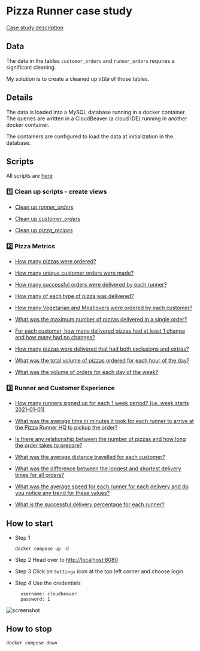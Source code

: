 # Pizza Runner case study

[Case study description](https://8weeksqlchallenge.com/case-study-2/)

## Data

The data in the tables `customer_orders` and `runner_orders` requires a significant cleaning. 

My solution is to create a cleaned up `VIEW` of those tables.

## Details

The data is loaded into a MySQL database running in a docker container. The queries are written in a CloudBeaver (a cloud IDE) running in another docker container.

The containers are configured to load the data at initialization in the database.

## Scripts

All scripts are [here](cb_workspace/GlobalConfiguration/)

### 1️⃣ Clean up scripts - create views

* [Clean up *runner_orders*](cb_workspace/GlobalConfiguration/00_cleanup_runner_orders.sql)

* [Clean up *customer_orders*](cb_workspace/GlobalConfiguration/01_cleanup_customer_orders.sql)

* [Clean up *pizza_recipes*](cb_workspace/GlobalConfiguration/02_cleanup_pizza_recipes.sql)

### 2️⃣ Pizza Metrics

* [How many pizzas were ordered?](cb_workspace/GlobalConfiguration/Pizza_Metrics_Q01.sql)

* [How many unique customer orders were made?](cb_workspace/GlobalConfiguration/Pizza_Metrics_Q02.sql)

* [How many successful orders were delivered by each runner?](cb_workspace/GlobalConfiguration/Pizza_Metrics_Q03.sql)

* [How many of each type of pizza was delivered?](cb_workspace/GlobalConfiguration/Pizza_Metrics_Q04.sql)

* [How many Vegetarian and Meatlovers were ordered by each customer?](cb_workspace/GlobalConfiguration/Pizza_Metrics_Q05.sql)

* [What was the maximum number of pizzas delivered in a single order?](cb_workspace/GlobalConfiguration/Pizza_Metrics_Q06.sql)

* [For each customer, how many delivered pizzas had at least 1 change and how many had no changes?](cb_workspace/GlobalConfiguration/Pizza_Metrics_Q07.sql)

* [How many pizzas were delivered that had both exclusions and extras?](cb_workspace/GlobalConfiguration/Pizza_Metrics_Q08.sql)

* [What was the total volume of pizzas ordered for each hour of the day?](cb_workspace/GlobalConfiguration/Pizza_Metrics_Q09.sql)

* [What was the volume of orders for each day of the week?](cb_workspace/GlobalConfiguration/Pizza_Metrics_Q10.sql)

### 3️⃣ Runner and Customer Experience

* [How many runners signed up for each 1 week period? (i.e. week starts 2021-01-01)](cb_workspace/GlobalConfiguration/Runner_and_Customer_Experience_Q01.sql)

* [What was the average time in minutes it took for each runner to arrive at the Pizza Runner HQ to pickup the order?](cb_workspace/GlobalConfiguration/Runner_and_Customer_Experience_Q02.sql)

* [Is there any relationship between the number of pizzas and how long the order takes to prepare?](cb_workspace/GlobalConfiguration/Runner_and_Customer_Experience_Q03.sql)

* [What was the average distance travelled for each customer?](cb_workspace/GlobalConfiguration/Runner_and_Customer_Experience_Q04.sql)

* [What was the difference between the longest and shortest delivery times for all orders?](cb_workspace/GlobalConfiguration/Runner_and_Customer_Experience_Q05.sql)

* [What was the average speed for each runner for each delivery and do you notice any trend for these values?](cb_workspace/GlobalConfiguration/Runner_and_Customer_Experience_Q06.sql)

* [What is the successful delivery percentage for each runner?](cb_workspace/GlobalConfiguration/Runner_and_Customer_Experience_Q07.sql)

## How to start

- Step 1
  
  ```terminal
  docker compose up -d
  ```

- Step 2
  Head over to [http://localhost:8080]()

- Step 3
  Click on `Settings` icon at the top left corner and choose login 

- Step 4
  Use the credentials 
  
  ```
    username: cloudbeaver
    password: 1
  ```

![screenshot](\assets\2023-08-12-16-23-58-image.png)

## How to stop

```terminal
docker compose down
```
